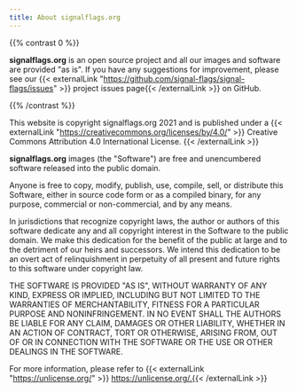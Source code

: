 ```yaml
---
title: About signalflags.org
---
```


{{% contrast 0 %}}

**signalflags.org** is an open source project and all our images and software
are provided "as is". If you have any suggestions for improvement, please see
our {{< externalLink "https://github.com/signal-flags/signal-flags/issues" >}}
project issues page{{< /externalLink >}} on GitHub.

{{% /contrast %}}

This website is copyright signalflags.org 2021 and is published under a
{{< externalLink "https://creativecommons.org/licenses/by/4.0/" >}}
Creative Commons Attribution 4.0 International License.
{{< /externalLink >}}


**signalflags.org** images (the "Software") are free and unencumbered software
released into the public domain.

Anyone is free to copy, modify, publish, use, compile, sell, or
distribute this Software, either in source code form or as a compiled
binary, for any purpose, commercial or non-commercial, and by any
means.

In jurisdictions that recognize copyright laws, the author or authors
of this software dedicate any and all copyright interest in the
Software to the public domain. We make this dedication for the benefit
of the public at large and to the detriment of our heirs and
successors. We intend this dedication to be an overt act of
relinquishment in perpetuity of all present and future rights to this
software under copyright law.

THE SOFTWARE IS PROVIDED "AS IS", WITHOUT WARRANTY OF ANY KIND,
EXPRESS OR IMPLIED, INCLUDING BUT NOT LIMITED TO THE WARRANTIES OF
MERCHANTABILITY, FITNESS FOR A PARTICULAR PURPOSE AND NONINFRINGEMENT.
IN NO EVENT SHALL THE AUTHORS BE LIABLE FOR ANY CLAIM, DAMAGES OR
OTHER LIABILITY, WHETHER IN AN ACTION OF CONTRACT, TORT OR OTHERWISE,
ARISING FROM, OUT OF OR IN CONNECTION WITH THE SOFTWARE OR THE USE OR
OTHER DEALINGS IN THE SOFTWARE.

For more information, please refer to {{< externalLink "https://unlicense.org/" >}}
https://unlicense.org/.{{< /externalLink >}}

